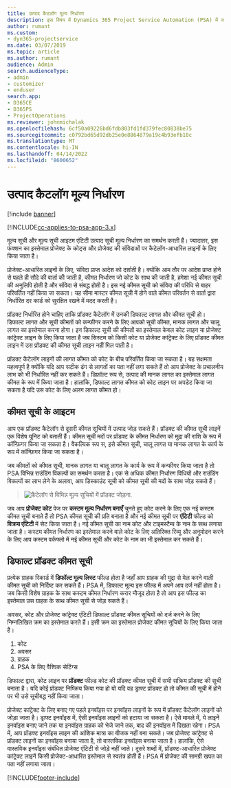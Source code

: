 ```yaml
---
title: उत्पाद कैटलॉग मूल्य निर्धारण
description: इस विषय में Dynamics 365 Project Service Automation (PSA) में काम करने वाले उत्पाद कैटेलॉग कीमत निर्धारण के बारे में जानकारी दी गई है।
author: rumant
ms.custom:
- dyn365-projectservice
ms.date: 03/07/2019
ms.topic: article
ms.author: rumant
audience: Admin
search.audienceType:
- admin
- customizer
- enduser
search.app:
- D365CE
- D365PS
- ProjectOperations
ms.reviewer: johnmichalak
ms.openlocfilehash: 6cf50a09226bd6fdb803fd1fd379fec80838be75
ms.sourcegitcommit: c0792bd65d92db25e0e8864879a19c4b93efb10c
ms.translationtype: MT
ms.contentlocale: hi-IN
ms.lasthandoff: 04/14/2022
ms.locfileid: "8600652"
---
```

# <a name="product-catalog-pricing"></a>उत्पाद कैटलॉग मूल्य निर्धारण 

[!include [banner](../includes/psa-now-project-operations.md)]

[!INCLUDE[cc-applies-to-psa-app-3.x](../includes/cc-applies-to-psa-app-3x.md)]


मूल्य सूची और मूल्य सूची आइटम एंटिटी उत्पाद सूची मूल्य निर्धारण का समर्थन करती हैं। ज्यादातर, इस फंक्शन का इस्तेमाल प्रोजेक्ट के कोट्स और प्रोजेक्ट की संविदाओं पर कैटेलॉग-आधारित लाइनों के लिए किया जाता है।

प्रोजेक्ट-आधारित लाइनों के लिए, संविदा प्राप्त आदेश को दर्शाती है। क्योंकि आम तौर पर आदेश प्राप्त होने से पहले ही सौदे की वार्ता की जाती है, कीमत निर्धारण जो कोट के साथ की जाती है, हमेशा नई कीमत सूची की अनुलिपि होती है और संविदा से संबद्ध होती है। इस नई कीमत सूची को संविदा की परिधि से बाहर परिवर्तित नहीं किया जा सकता। यह सीमा मास्टर कीमत सूची में होने वाले कीमत परिवर्तन से वार्ता द्वारा निर्धारित दर कार्ड को सुरक्षित रखने में मदद करती है।

प्रॉडक्ट निर्धारित होने चाहिए ताकि प्रॉडक्ट कैटेलॉग में उनकी डिफाल्ट लागत और कीमत सूची हो। डिफाल्ट लागत और सूची कीमतों को कन्फीगर करने के लिए आपको सूची कीमत, मानक लागत और चालू लागत का इस्तेमाल करना होगा। इन डिफाल्ट सूची की कीमतों का इस्तेमाल केवल कोट लाइन या प्रोजेक्ट कांट्रेक्ट लाइन के लिए किया जाता है जब सिस्टम को किसी कोट या प्रोजेक्ट कांट्रेक्ट के लिए प्रॉडक्ट कीमत लाइन में उस प्रॉडक्ट की कीमत सूची लाइन नहीं मिल पाती है।

प्रॉडक्ट कैटेलॉग लाइनों की लागत कीमत को कोट के बीच परिवर्तित किया जा सकता है। यह सक्षमता महत्वपूर्ण है क्योंकि यदि आप सटीक ढंग से लागतों का पता नहीं लगा सकते हैं तो आप प्रोजेक्ट के प्रचालनीय लाभ को भी निर्धारित नहीं कर सकते हैं। डिफ़ॉल्ट रूप से, उत्पाद की मानक लागत का इस्तेमाल लागत कीमत के रूप में किया जाता है। हालांकि, डिफाल्ट लागत कीमत को कोट लाइन पर अपडेट किया जा सकता है यदि उस कोट के लिए अलग लागत कीमत हो।

## <a name="price-list-items"></a>कीमत सूची के आइटम

आप एक प्रॉडक्ट कैटेलॉग से दूसरी कीमत सूचियों में उत्पाद जोड़ सकते हैं। प्रॉडक्ट की कीमत सूची लाइनें एक विशेष यूनिट को बताती हैं। कीमत सूची मदों पर प्रॉडक्ट के कीमत निर्धारण को मुद्रा की राशि के रूप में कॉन्फ़िगर किया जा सकता है। वैकल्पिक रूप स, इसे कीमत सूची, चालू लागत या मानक लागत के कार्य के रूप में कॉन्फ़िगर किया जा सकता है।

जब कीमतों को कीमत सूची, मानक लागत या चालू लागत के कार्य के रूप में कन्फीगर किया जाता है तो PSA विभिन्न राउंडिंग विकल्पों का समर्थन करता है। एक से अधिक कीमत निर्धारण विधियों और राउंडिंग विकल्पों का लाभ लेने के अलावा, आप डिस्काउंट सूची को कीमत सूची की मदों के साथ जोड़ सकते हैं। 

> ![कैटेलॉग से विभिन्न मूल्य सूचियों में प्रॉडक्ट जोड़ना.](media/basic-guide-16.png)

जब आप **प्रोजेक्ट कोट** पेज पर **कस्टम मूल्य निर्धारण बनाएँ** चुनते हुए कोट करने के लिए एक नई कस्टम कीमत सूची बनाते हैं तो PSA कीमत सूची की प्रति बनाता है और नई कीमत सूची पर **एंटिटी** फील्ड को **विक्रय एंटिटी** में सेट किया जाता है। नई कीमत सूची का नाम कोट और टाइमस्टैम्प के नाम के साथ लगाया जाता है। कस्टम कीमत निर्धारण का इस्तेमाल करने वाले कोट के लिए अतिरिक्त रिव्यू और अनुमोदन करने के लिए आप कस्टम वर्कफ्लो में नई कीमत सूची और कोट के नाम का भी इस्तेमाल कर सकते हैं।

 
## <a name="default-product-price-list"></a>डिफाल्ट प्रॉडक्ट कीमत सूची
प्रत्येक ग्राहक रिकार्ड में **डिफॉल्ट मूल्य लिस्ट** फील्ड होता है जहाँ आप ग्राहक की मुद्रा से मेल करने वाली कीमत सूची को निर्दिष्ट कर सकते हैं। PSA में, डिफाल्ट मूल्य इस फील्ड में अपने आप दर्ज नहीं होता है। जब किसी विशेष ग्राहक के साथ कस्टम कीमत निर्धारण करार मौजूद होता है तो आप इस फील्ड का इस्तेमाल उस ग्राहक के साथ कीमत सूची से जोड़ सकते हैं।

अवसर, कोट और प्रोजेक्ट कांट्रेक्ट एंटिटी डिफाल्ट प्रॉडक्ट कीमत सूचियों को दर्ज करने के लिए निम्नलिखित क्रम का इस्तेमाल करते हैं। इसी क्रम का इस्तेमाल प्रोजेक्ट कीमत सूचियों के लिए किया जाता है।

1.  कोट
2.  अवसर
3.  ग्राहक
4.  PSA के लिए वैश्विक सेटिंग्स

डिफाल्ट द्वारा, कोट लाइन पर **प्रॉडक्ट** फील्ड कोट की प्रॉडक्ट कीमत सूची में सभी सक्रिय प्रॉडक्ट की सूची बनाता है। यदि कोई प्रॉडक्ट निष्क्रिय किया गया हो यो यदि वह ड्राफ्ट प्रॉडक्ट हो तो कीमत की सूची में होने पर भी उसे सूचीबद्ध नहीं किया जाता। 

प्रोजेक्ट कांट्रेक्ट के लिए बनाए गए पहले इनवॉइस पर इनवॉइस लाइनों के रूप में प्रॉडक्ट कैटेलॉग लाइनों को जोड़ा जाता है। ड्राफ्ट इनवॉइस में, ऐसी इनवॉइस लाइनों को हटाया जा सकता है। ऐसे मामले में, ये लाइनें इनवॉइस बनाए जाने तक या इनवॉइस ग्राहक को भेजे जाने तक, बाद की इनवॉइस में दिखता रहेगा। PSA में, आप प्रॉडक्ट इनवॉइस लाइन की आंशिक मात्रा का बीजक नहीं बना सकते। जब प्रोजेक्ट कांट्रेक्ट से प्रॉडक्ट लाइनों का इनवॉइस बनाया जाता है, तो वास्तविक इनवॉइस बनाया जाता है। हालांकि, ऐसे वास्तविक इनवॉइस संबंधित प्रोजेक्ट एंटिटी से जोड़े नहीं जाते। दूसरे शब्दों में, प्रॉडक्ट-आधारित प्रोजेक्ट कांट्रेक्ट लाइनें किसी प्रोजेक्ट-आधारित इस्तेमाल से स्वतंत्र होती हैं। PSA में प्रोजेक्ट की सामग्री खपत का पता नहीं लगाया जाता।


[!INCLUDE[footer-include](../includes/footer-banner.md)]
